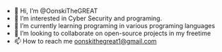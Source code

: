 - 👋 Hi, I’m @OonskiTheGREAT
- 👀 I’m interested in Cyber Security and programing.
- 🌱 I’m currently learning programing in various programing languages
- 💞️ I’m looking to collaborate on open-source projects in my freetime
- 📫 How to reach me oonskithegreat1@gmail.com

<!---
OonskiTheGREAT/OonskiTheGREAT is a ✨ special ✨ repository because its `README.md` (this file) appears on your GitHub profile.
You can click the Preview link to take a look at your changes.
--->
